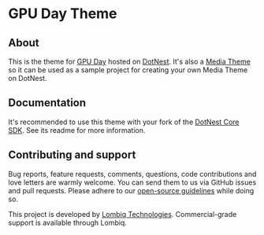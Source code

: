 # GPU Day Theme

## About

This is the theme for [GPU Day](https://gpuday.com) hosted on [DotNest](https://dotnest.com). It's also a [Media Theme](https://github.com/Lombiq/Hosting-Media-Theme) so it can be used as a sample project for creating your own Media Theme on DotNest.

## Documentation

It's recommended to use this theme with your fork of the [DotNest Core SDK](https://github.com/Lombiq/DotNest-Core-SDK). See its readme for more information.

## Contributing and support

Bug reports, feature requests, comments, questions, code contributions and love letters are warmly welcome. You can send them to us via GitHub issues and pull requests. Please adhere to our [open-source guidelines](https://lombiq.com/open-source-guidelines) while doing so.

This project is developed by [Lombiq Technologies](https://lombiq.com/). Commercial-grade support is available through Lombiq.

